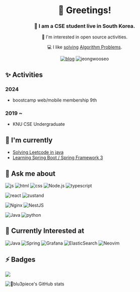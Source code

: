 

<h1 align="center">👋 Greetings!</h1>

<!--
**johannblue/johannblue** is a ✨ _special_ ✨ repository because its `README.md` (this file) appears on your GitHub profile.

Here are some ideas to get you started:

- 🔭 I’m currently working on ...
- 🌱 I’m currently learning ...
- 👯 I’m looking to collaborate on ...
- 🤔 I’m looking for help with ...
- 💬 Ask me about ...
- 📫 How to reach me: ...
- 😄 Pronouns: ...
- ⚡ Fun fact: ...
-->

<h3 align="center">🌃 I am a CSE student live in South Korea.</h3>

<div align="center">

👥 I'm interested in open source activities.

💻 I like [solving](https://github.com/moozeh/leetcode-java) [Algorithm Problems](https://github.com/blu3piece/boj-solution).
  
<a href="https://blog.moozeh.org">![blog](https://img.shields.io/badge/blog-active-green)</a>
<img src="https://komarev.com/ghpvc/?username=jeongwooseo&label=Profile%20views&color=cbece4&style=flat" alt="jeongwooseo" />

</div>



<!--
- Although I haven't made any commits to public repositories yet, I'm eager to contribute!

- Feel free to contact me! 😁
-->
## ✨ Activities

### 2024

- boostcamp web/mobile membership 9th

### 2019 ~

- KNU CSE Undergraduate

## 🌃 I'm currently

- [Solving Leetcode in java](https://github.com/moozeh/leetcode-java)
- [Learning Spring Boot / Spring Framework 3](https://github.com/moozeh/spring-boot-tutorial)

## 💬 Ask me about

![js](https://img.shields.io/badge/JavaScript-F7DF1E?style=for-the-badge&logo=JavaScript&logoColor=white)
![html](https://img.shields.io/badge/HTML-239120?style=for-the-badge&logo=html5&logoColor=white)
![css](https://img.shields.io/badge/CSS-239120?&style=for-the-badge&logo=css3&logoColor=white)
![Node.js](https://img.shields.io/badge/-Node.js-339933?style=for-the-badge&logo=node.js&logoColor=fff)
![typescript](https://img.shields.io/badge/TypeScript-007ACC?style=for-the-badge&logo=typescript&logoColor=white)

![react](https://img.shields.io/badge/React-20232A?style=for-the-badge&logo=react&logoColor=61DAFB)
![zustand](https://img.shields.io/badge/zustand-%2320232a.svg?style=for-the-badge&logo=react&logoColor=%2361DAFB)

![Nginx](https://img.shields.io/badge/nginx-%23009639.svg?style=for-the-badge&logo=nginx&logoColor=white)
![NestJS](https://img.shields.io/badge/nestjs-%23E0234E.svg?style=for-the-badge&logo=nestjs&logoColor=white)

![Java](https://img.shields.io/badge/java-%23ED8B00.svg?style=for-the-badge&logo=openjdk&logoColor=white)
![python](https://img.shields.io/badge/Python-14354C?style=for-the-badge&logo=python&logoColor=white)

## 🌱 Currently Interested at

![Java](https://img.shields.io/badge/java-%23ED8B00.svg?style=for-the-badge&logo=openjdk&logoColor=white)
![Spring](https://img.shields.io/badge/spring-%236DB33F.svg?style=for-the-badge&logo=spring&logoColor=white)
![Grafana](https://img.shields.io/badge/grafana-%23F46800.svg?style=for-the-badge&logo=grafana&logoColor=white)
![ElasticSearch](https://img.shields.io/badge/-ElasticSearch-005571?style=for-the-badge&logo=elasticsearch)
![Neovim](https://img.shields.io/badge/NeoVim-%2357A143.svg?&style=for-the-badge&logo=neovim&logoColor=white)

## ⚡ Badges

<img align="center" src="http://mazassumnida.wtf/api/v2/generate_badge?boj=blu3fishez">

![blu3piece's GitHub stats](https://github-readme-stats.vercel.app/api?username=moozeh&theme=dark)
